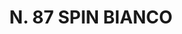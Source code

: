 ---
title: "N. 87 SPIN BIANCO"
plant-name: "N. 87"
plant-number: "087"
plant-xml: "/assets/xml/plant087.xml"
plant-img1: "/assets/img/plant087_verso.jpg"
plant-img2: "/assets/img/plant087.jpg"
plant-title: "N. 87 SPIN BIANCO"
plant-taxon-link: ""
plant-taxon-content: ""
layout: single-xml
---